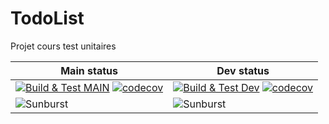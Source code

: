 # TodoList

Projet cours test unitaires

| Main status                                                  | Dev status                                                   |
| ------------------------------------------------------------ | ------------------------------------------------------------ |
| [![Build & Test MAIN](https://github.com/Nouuu/TodoList/actions/workflows/main-main.yml/badge.svg)](https://github.com/Nouuu/TodoList/actions/workflows/main-main.yml) [![codecov](https://codecov.io/gh/Nouuu/TodoList/branch/main/graph/badge.svg?token=PWT5P3MT0V)](https://codecov.io/gh/Nouuu/TodoList) | [![Build & Test Dev](https://github.com/Nouuu/TodoList/actions/workflows/main.yml/badge.svg)](https://github.com/Nouuu/TodoList/actions/workflows/main.yml) [![codecov](https://codecov.io/gh/Nouuu/TodoList/branch/dev/graph/badge.svg?token=PWT5P3MT0V)](https://app.codecov.io/gh/Nouuu/TodoList/branch/dev) |
| ![Sunburst](https://codecov.io/gh/Nouuu/TodoList/branch/main/graphs/sunburst.svg?token=PWT5P3MT0V) | ![Sunburst](https://codecov.io/gh/Nouuu/TodoList/branch/dev/graphs/sunburst.svg?token=PWT5P3MT0V) |
